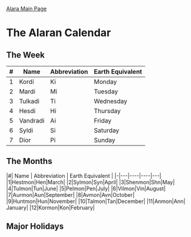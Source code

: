 [Alara Main Page](../alara)
# The Alaran Calendar

## The Week

|#| Name | Abbreviation | Earth Equivalent|
|-|-----|-----|-----|
|1| Kordi | Ki | Monday |
|2| Mardi | Mi | Tuesday |
|3| Tulkadi | Ti | Wednesday |
|4| Hesdi | Hi | Thursday |
|5| Vandradi | Ai | Friday |
|6| Syldi | Si | Saturday |
|7| Dior | Pi | Sunday |

## The Months
|#| Name | Abbreviation | Earth Equivalent |
|-|---|----|----|---|
|1|Hestmon|Hen|March|
|2|Sylmon|Syn|April|
|3|Shenmon|Shn|May|
|4|Tulmon|Tun|June|
|5|Pelmon|Pen|July|
|6|Vilmon|Vin|August|
|7|Aurmon|Aun|September|
|8|Avmon|Avn|October|
|9|Huntmon|Hun|November|
|10|Talmon|Tan|December|
|11|Anmon|Ann| January|
|12|Kormon|Kon|February|

## Major Holidays

